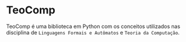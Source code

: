 # TeoComp 
TeoComp é uma biblioteca em Python com os conceitos utilizados nas disciplina de `Linguagens Formais e Autômatos` e `Teoria da Computação`.
